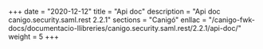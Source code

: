 +++
date        = "2020-12-12"
title       = "Api doc"
description = "Api doc canigo.security.saml.rest 2.2.1"
sections    = "Canigó"
enllac		= "/canigo-fwk-docs/documentacio-llibreries/canigo.security.saml.rest/2.2.1/api-doc/"
weight		= 5
+++
